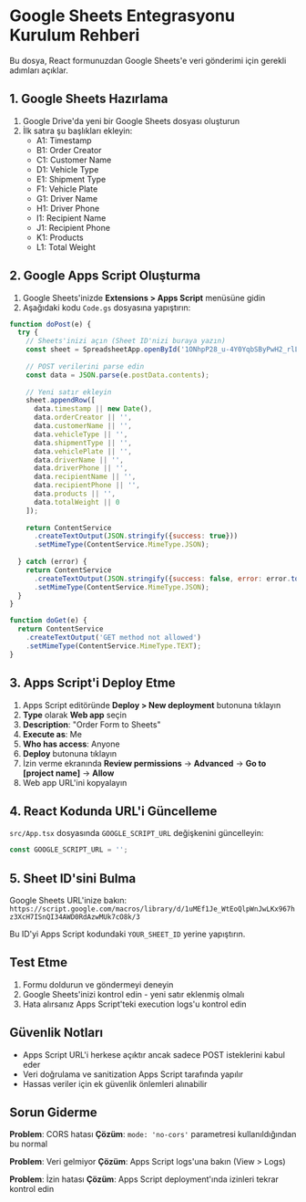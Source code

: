 # Google Sheets Entegrasyonu Kurulum Rehberi

Bu dosya, React formunuzdan Google Sheets'e veri gönderimi için gerekli adımları açıklar.

## 1. Google Sheets Hazırlama

1. Google Drive'da yeni bir Google Sheets dosyası oluşturun
2. İlk satıra şu başlıkları ekleyin:
   - A1: Timestamp
   - B1: Order Creator
   - C1: Customer Name
   - D1: Vehicle Type
   - E1: Shipment Type
   - F1: Vehicle Plate
   - G1: Driver Name
   - H1: Driver Phone
   - I1: Recipient Name
   - J1: Recipient Phone
   - K1: Products
   - L1: Total Weight

## 2. Google Apps Script Oluşturma

1. Google Sheets'inizde **Extensions > Apps Script** menüsüne gidin
2. Aşağıdaki kodu `Code.gs` dosyasına yapıştırın:

```javascript
function doPost(e) {
  try {
    // Sheets'inizi açın (Sheet ID'nizi buraya yazın)
    const sheet = SpreadsheetApp.openById('1ONhpP28_u-4Y0YqbSByPwH2_rlLlm8YnKFmfkHwhOT8').getActiveSheet();
    
    // POST verilerini parse edin
    const data = JSON.parse(e.postData.contents);
    
    // Yeni satır ekleyin
    sheet.appendRow([
      data.timestamp || new Date(),
      data.orderCreator || '',
      data.customerName || '',
      data.vehicleType || '',
      data.shipmentType || '',
      data.vehiclePlate || '',
      data.driverName || '',
      data.driverPhone || '',
      data.recipientName || '',
      data.recipientPhone || '',
      data.products || '',
      data.totalWeight || 0
    ]);
    
    return ContentService
      .createTextOutput(JSON.stringify({success: true}))
      .setMimeType(ContentService.MimeType.JSON);
      
  } catch (error) {
    return ContentService
      .createTextOutput(JSON.stringify({success: false, error: error.toString()}))
      .setMimeType(ContentService.MimeType.JSON);
  }
}

function doGet(e) {
  return ContentService
    .createTextOutput('GET method not allowed')
    .setMimeType(ContentService.MimeType.TEXT);
}
```

## 3. Apps Script'i Deploy Etme

1. Apps Script editöründe **Deploy > New deployment** butonuna tıklayın
2. **Type** olarak **Web app** seçin
3. **Description**: "Order Form to Sheets"
4. **Execute as**: Me
5. **Who has access**: Anyone
6. **Deploy** butonuna tıklayın
7. İzin verme ekranında **Review permissions** → **Advanced** → **Go to [project name]** → **Allow**
8. Web app URL'ini kopyalayın

## 4. React Kodunda URL'i Güncelleme

`src/App.tsx` dosyasında `GOOGLE_SCRIPT_URL` değişkenini güncelleyin:

```javascript
const GOOGLE_SCRIPT_URL = '';
```

## 5. Sheet ID'sini Bulma

Google Sheets URL'inize bakın:
`https://script.google.com/macros/library/d/1uMEf1Je_WtEoQlpWnJwLKx967hz3XcH7ISnQI34AWD0RdAzwMUk7cO8k/3`

Bu ID'yi Apps Script kodundaki `YOUR_SHEET_ID` yerine yapıştırın.

## Test Etme

1. Formu doldurun ve göndermeyi deneyin
2. Google Sheets'inizi kontrol edin - yeni satır eklenmiş olmalı
3. Hata alırsanız Apps Script'teki execution logs'u kontrol edin

## Güvenlik Notları

- Apps Script URL'i herkese açıktır ancak sadece POST isteklerini kabul eder
- Veri doğrulama ve sanitization Apps Script tarafında yapılır
- Hassas veriler için ek güvenlik önlemleri alınabilir

## Sorun Giderme

**Problem**: CORS hatası
**Çözüm**: `mode: 'no-cors'` parametresi kullanıldığından bu normal

**Problem**: Veri gelmiyor
**Çözüm**: Apps Script logs'una bakın (View > Logs)

**Problem**: İzin hatası
**Çözüm**: Apps Script deployment'ında izinleri tekrar kontrol edin